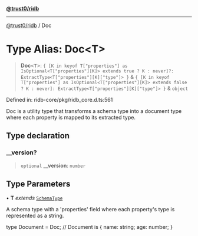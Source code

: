 [**@trust0/ridb**](../README.md)

***

[@trust0/ridb](../README.md) / Doc

# Type Alias: Doc\<T\>

> **Doc**\<`T`\>: `{ [K in keyof T["properties"] as IsOptional<T["properties"][K]> extends true ? K : never]?: ExtractType<T["properties"][K]["type"]> }` & `{ [K in keyof T["properties"] as IsOptional<T["properties"][K]> extends false ? K : never]: ExtractType<T["properties"][K]["type"]> }` & `object`

Defined in: ridb-core/pkg/ridb\_core.d.ts:561

Doc is a utility type that transforms a schema type into a document type where each property is mapped to its extracted type.

## Type declaration

### \_\_version?

> `optional` **\_\_version**: `number`

## Type Parameters

• **T** *extends* [`SchemaType`](SchemaType.md)

A schema type with a 'properties' field where each property's type is represented as a string.

type Document = Doc<Schema>; // Document is { name: string; age: number; }
